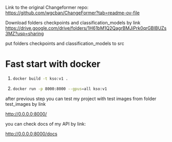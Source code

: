 Link to the original Changeformer repo: https://github.com/wgcban/ChangeFormer?tab=readme-ov-file

Download folders checkpoints and classification_models by link https://drive.google.com/drive/folders/1H61bM1Q2QagrBMJiPrk0qrGBIBUZs3MZ?usp=sharing

put folders checkpoints and classification_models to src

# __Fast start with docker__

1. ```sh
   docker build -t kso:v1 .
   ```
2. ```sh
   docker run -p 8000:8000 --gpus=all kso:v1
   ```

after previous step you can test my project with test images from folder test_images by link 

http://0.0.0.0:8000/

you can check docs of my API by link:

http://0.0.0.0:8000/docs